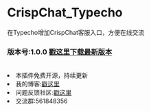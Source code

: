# CrispChat_Typecho
在Typecho增加CrispChat客服入口，方便在线交流
<h3>版本号:1.0.0 <a href="https://github.com/whitebearcode/CrispChat_Typecho/releases/download/1.0.0/CrispChat_v1.0.0.zip">戳这里下载最新版本</a></h3>
<br>
<li>本插件免费开源，持续更新</li>
<li>我的博客:<a href="https://www.coder-bear.com">戳这里</a></li>
<li>问题反馈社区:<a href="https://support.qq.com/products/314782">戳这里</a></li>
<li>交流群:561848356</li>
  

